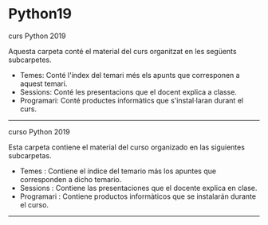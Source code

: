 # Python19

curs Python 2019

Aquesta carpeta conté el material del curs organitzat en les següents subcarpetes.
   - Temes: Conté l'índex del temari més els apunts que corresponen a aquest temari.
   - Sessions: Conté les presentacions que el docent explica a classe.
   - Programari: Conté productes informàtics que s'instal·laran durant el curs.
------------------------------------------------------------------------------------------------------
curso Python 2019

Esta carpeta contiene el material del curso organizado en las siguientes subcarpetas.
   - Temes : Contiene el índice del temario más los apuntes que corresponden a dicho temario.
   - Sessions : Contiene las presentaciones que el docente explica en clase.
   - Programari : Contiene productos informàticos que se instalarán durante el curso.
------------------------------------------------------------------------------------------------------
